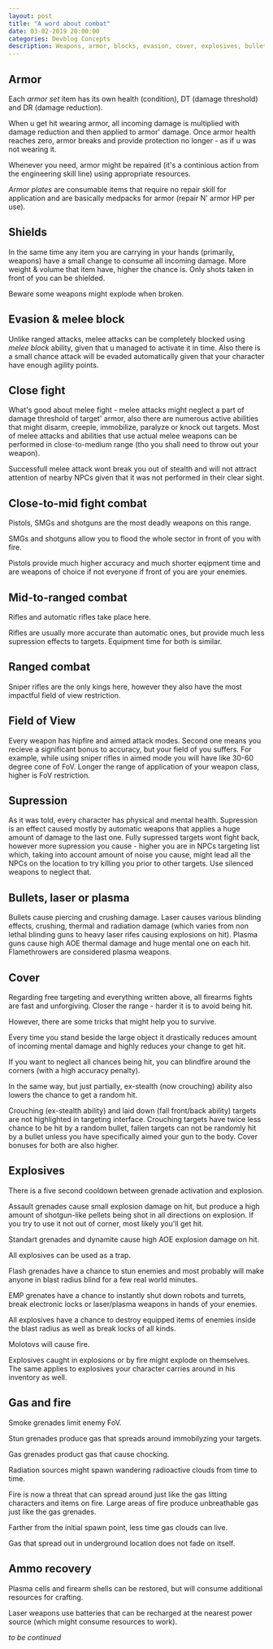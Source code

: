 ```yaml
---
layout: post
title: "A word about combat"
date: 03-02-2019 20:00:00
categories: Devblog Concepts
description: Weapons, armor, blocks, evasion, cover, explosives, bullets vs energy projectiles, gas and fire.
---
```


## Armor 

Each *armor set* item has its own health (condition), DT (damage threshold) and DR
(damage reduction). 

When u get hit wearing armor, all incoming damage is multiplied with damage 
reduction and then applied to armor' damage. Once armor health reaches zero,
armor breaks and provide protection no longer - as if u was not wearing it.

Whenever you need, armor might be repaired (it's a continious action from the
engineering skill line) using appropriate resources.

*Armor plates* are consumable items that require no repair skill for application
and are basically medpacks for armor (repair N' armor HP per use).

## Shields 

In the same time any item you are carrying in your hands (primarily, weapons) 
have a small change to consume all incoming damage. More weight & volume that
item have, higher the chance is. Only shots taken in front of you can be shielded.

Beware some weapons might explode when broken.

## Evasion & melee block

Unlike ranged attacks, melee attacks can be completely blocked using
*melee block* ability, given that u managed to activate it in time. Also there is a small chance attack will be evaded automatically given that your character have enough agility points.

## Close fight 

What's good about melee fight - melee attacks might neglect a part of damage
threshold of target' armor, also there are numerous active abilities that might 
disarm, creeple, immobilize, paralyze or knock out targets. Most of melee 
attacks and abilities that use actual melee weapons can be performed in
close-to-medium range (tho you shall need to throw out your weapon).

Successfull melee attack wont break you out of stealth and will not attract 
attention of nearby NPCs given that it was not performed in their clear sight.

## Close-to-mid fight combat 

Pistols, SMGs and shotguns are the most deadly weapons on this range. 

SMGs and shotguns allow you to flood the whole sector in front of you with fire.

Pistols provide much higher accuracy and much shorter eqipment time and are 
weapons of choice if not everyone if front of you are your enemies.

## Mid-to-ranged combat 

Rifles and automatic rifles take place here. 

Rifles are usually more accurate than automatic ones, but provide much less 
supression effects to targets. Equipment time for both is similar.

## Ranged combat 

Sniper rifles are the only kings here, however they also have the most impactful
field of view restriction.

## Field of View 

Every weapon has hipfire and aimed attack modes. Second one means you recieve a
significant bonus to accuracy, but your field of you suffers. For example, while
using sniper rifles in aimed mode you will have like 30-60 degree cone of FoV. 
Longer the range of application of your weapon class, higher is FoV restriction.

## Supression 

As it was told, every character has physical and mental health. Supression is an
effect caused mostly by automatic weapons that applies a huge amount of damage
to the last one. Fully supressed targets wont fight back, however more supression
you cause - higher you are in NPCs targeting list which, taking into account 
amount of noise you cause, might lead all the NPCs on the location to try killing
you prior to other targets. Use silenced weapons to neglect that.

## Bullets, laser or plasma 

Bullets cause piercing and crushing damage. Laser causes various blinding effects,
crushing, thermal and radiation damage (which varies from non lethal blinding guns
to heavy laser rifes causing explosions on hit). Plasma guns cause high AOE 
thermal damage and huge mental one on each hit. Flamethrowers are considered 
plasma weapons.

## Cover 

Regarding free targeting and everything written above, all firearms fights are
fast and unforgiving. Closer the range - harder it is to avoid being hit. 

However, there are some tricks that might help you to survive.

Every time you stand beside the large object it drastically reduces amount of 
incoming mental damage and highly reduces your change to get hit.

If you want to neglect all chances being hit, you can blindfire around the 
corners (with a high accuracy penalty).

In the same way, but just partially, ex-stealth (now crouching) ability also 
lowers the chance to get a random hit.

Crouching (ex-stealth ability) and laid down (fall front/back ability) targets are
not highlighted in targeting interface. Crouching targets have twice less chance
to be hit by a random bullet, fallen targets can not be randomly hit by a bullet
unless you have specifically aimed your gun to the body. Cover bonuses for both
are also higher.

## Explosives 

There is a five second cooldown between grenade activation and explosion.

Assault grenades cause small explosion damage on hit, but produce a high amount
of shotgun-like pellets being shot in all directions on explosion. If you try
to use it not out of corner, most likely you'll get hit.

Standart grenades and dynamite cause high AOE explosion damage on hit.

All explosives can be used as a trap.

Flash grenades have a chance to stun enemies and most probably will make anyone in
blast radius blind for a few real world minutes.

EMP grenates have a chance to instantly shut down robots and turrets, break 
electronic locks or laser/plasma weapons in hands of your enemies.

All explosives have a chance to destroy equipped items of enemies inside the blast
radius as well as break locks of all kinds.

Molotovs will cause fire.

Explosives caught in explosions or by fire might explode on themselves. The same
applies to explosives your character carries around in his inventory as well.

## Gas and fire 

Smoke grenades limit enemy FoV. 

Stun grenades produce gas that spreads around immobilyzing your targets.

Gas grenades product gas that cause chocking.

Radiation sources might spawn wandering radioactive clouds from time to time.

Fire is now a threat that can spread around just like the gas litting characters 
and items on fire. Large areas of fire produce unbreathable gas just like the gas
grenades.

Farther from the initial spawn point, less time gas clouds can live.

Gas that spread out in underground location does not fade on itself.

## Ammo recovery 

Plasma cells and firearm shells can be restored, but will consume additional 
resources for crafting.

Laser weapons use batteries that can be recharged at the nearest power source 
(which might consume resources to work).

*to be continued*